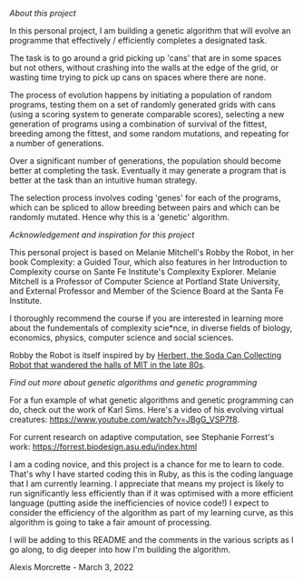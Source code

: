 *About this project*

In this personal project, I am building a genetic algorithm that will evolve an
programme that effectively / efficiently completes a designated task.

The task is to go around a grid picking up 'cans' that are in some spaces but not
others, without crashing into the walls at the edge of the grid, or wasting time
trying to pick up cans on spaces where there are none.

The process of evolution happens by initiating a population of random programs,
testing them on a set of randomly generated grids with cans (using a scoring
system to generate comparable scores), selecting a new generation of programs
using a combination of survival of the fittest, breeding among the fittest,
and some random mutations, and repeating for a number of generations.

Over a significant number of generations, the population should become better at
completing the task. Eventually it may generate a program that is better at the
task than an intuitive human strategy.

The selection process involves coding 'genes' for each of the programs, which can
be spliced to allow breeding between pairs and which can be randomly mutated.
Hence why this is a 'genetic' algorithm.

*Acknowledgement and inspiration for this project*

This personal project is based on Melanie Mitchell's Robby the Robot, in her
book Complexity: a Guided Tour, which also features in her Introduction to
Complexity course on Sante Fe Institute's Complexity Explorer. Melanie Mitchell
is a Professor of Computer Science at Portland State University, and External
Professor and Member of the Science Board at the Santa Fe Institute.

I thoroughly recommend the course if you are interested in learning more about
the fundementals of complexity scie*nce, in diverse fields of biology, economics,
physics, computer science and social sciences.

Robby the Robot is itself inspired by by [Herbert, the Soda Can Collecting Robot
that wandered the halls of MIT in the late 80s](http://cyberneticzoo.com/cyberneticanimals/1986c-herbert-the-collection-machine-brooks-connell-ning-american/).

*Find out more about genetic algorithms and genetic programming*

For a fun example of what genetic algorithms and genetic programming can do,
check out the work of Karl Sims. Here's a video of his evolving virtual
creatures: https://www.youtube.com/watch?v=JBgG_VSP7f8.

For current research on adaptive computation, see Stephanie Forrest's work:
https://forrest.biodesign.asu.edu/index.html

I am a coding novice, and this project is a chance for me to learn to code.
That's why I have started coding this in Ruby, as this is the coding language
that I am currently learning. I appreciate that means my project is likely to
run significantly less efficiently than if it was optimised with a more
efficient language (putting aside the inefficiencies of novice code!) I expect
to consider the efficiency of the algorithm as part of my learning
curve, as this algorithm is going to take a fair amount of processing.

I will be adding to this README and the comments in the various scripts as I
go along, to dig deeper into how I'm building the algorithm.

Alexis Morcrette - March 3, 2022
